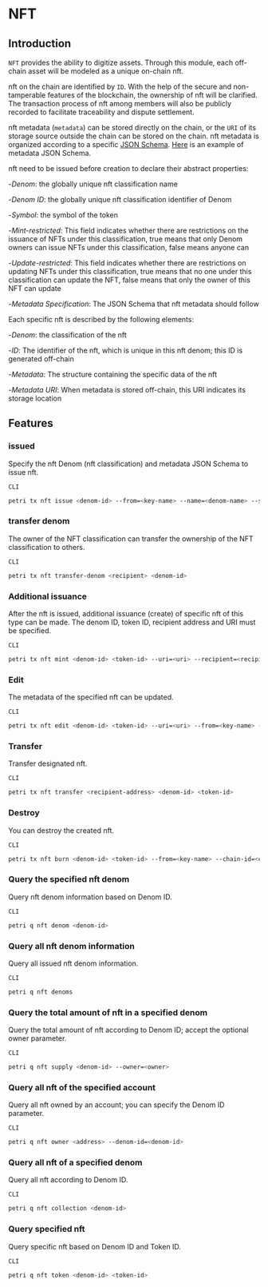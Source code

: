 # NFT

## Introduction

`NFT` provides the ability to digitize assets. Through this module, each off-chain asset will be modeled as a unique on-chain nft.

nft on the chain are identified by `ID`. With the help of the secure and non-tamperable features of the blockchain, the ownership of nft will be clarified. The transaction process of nft among members will also be publicly recorded to facilitate traceability and dispute settlement.

nft metadata (`metadata`) can be stored directly on the chain, or the `URI` of its storage source outside the chain can be stored on the chain. nft metadata is organized according to a specific [JSON Schema](https://JSON-Schema.org/). [Here](https://github.com/petri-labs/petrihub/blob/master/docs/features/nft-metadata.json) is an example of metadata JSON Schema.

nft need to be issued before creation to declare their abstract properties:

-_Denom_: the globally unique nft classification name

-_Denom ID_: the globally unique nft classification identifier of Denom

-_Symbol_: the symbol of the token

-_Mint-restricted_: This field indicates whether there are restrictions on the issuance of NFTs under this classification, true means that only Denom owners can issue NFTs under this classification, false means anyone can

-_Update-restricted_: This field indicates whether there are restrictions on updating NFTs under this classification, true means that no one under this classification can update the NFT, false means that only the owner of this NFT can update

-_Metadata Specification_: The JSON Schema that nft metadata should follow

Each specific nft is described by the following elements:

-_Denom_: the classification of the nft

-_ID_: The identifier of the nft, which is unique in this nft denom; this ID is generated off-chain

-_Metadata_: The structure containing the specific data of the nft

-_Metadata URI_: When metadata is stored off-chain, this URI indicates its storage location

## Features

### issued

Specify the nft Denom (nft classification) and metadata JSON Schema to issue nft.

`CLI`

```bash
petri tx nft issue <denom-id> --from=<key-name> --name=<denom-name> --schema=<schema-content or path/to/schema.json> --symbol=<denom-symbol> --mint-restricted=<mint-restricted>  --update-restricted=<update-restricted> --chain-id=<chain-id> --fees=<fee>
```

### transfer denom

The owner of the NFT classification can transfer the ownership of the NFT classification to others.

`CLI`

```bash
petri tx nft transfer-denom <recipient> <denom-id>
```

### Additional issuance

After the nft is issued, additional issuance (create) of specific nft of this type can be made. The denom ID, token ID, recipient address and URI must be specified.

`CLI`

```bash
petri tx nft mint <denom-id> <token-id> --uri=<uri> --recipient=<recipient> --from=<key-name> --chain-id=<chain-id> --fees=<fee>
```

### Edit

The metadata of the specified nft can be updated.

`CLI`

```bash
petri tx nft edit <denom-id> <token-id> --uri=<uri> --from=<key-name> --chain-id=<chain-id> --fees=<fee>
```

### Transfer

Transfer designated nft.

`CLI`

```bash
petri tx nft transfer <recipient-address> <denom-id> <token-id>
```

### Destroy

You can destroy the created nft.

`CLI`

```bash
petri tx nft burn <denom-id> <token-id> --from=<key-name> --chain-id=<chain-id> --fees=<fee>
```

### Query the specified nft denom

Query nft denom information based on Denom ID.

`CLI`

```bash
petri q nft denom <denom-id>
```

### Query all nft denom information

Query all issued nft denom information.

`CLI`

```bash
petri q nft denoms
```

### Query the total amount of nft in a specified denom

Query the total amount of nft according to Denom ID; accept the optional owner parameter.

`CLI`

```bash
petri q nft supply <denom-id> --owner=<owner>
```

### Query all nft of the specified account

Query all nft owned by an account; you can specify the Denom ID parameter.

`CLI`

```bash
petri q nft owner <address> --denom-id=<denom-id>
```

### Query all nft of a specified denom

Query all nft according to Denom ID.

`CLI`

```bash
petri q nft collection <denom-id>
```

### Query specified nft

Query specific nft based on Denom ID and Token ID.

`CLI`

```bash
petri q nft token <denom-id> <token-id>
```

